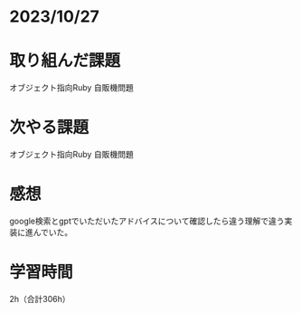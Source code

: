 # 2023/10/27
# 取り組んだ課題
オブジェクト指向Ruby 自販機問題
  
# 次やる課題
オブジェクト指向Ruby 自販機問題

# 感想
google検索とgptでいただいたアドバイスについて確認したら違う理解で違う実装に進んでいた。

# 学習時間
2h（合計306h）
